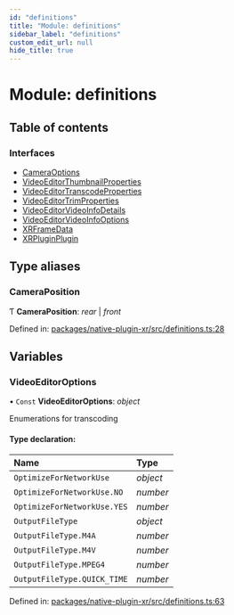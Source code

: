 ```yaml
---
id: "definitions"
title: "Module: definitions"
sidebar_label: "definitions"
custom_edit_url: null
hide_title: true
---
```


# Module: definitions

## Table of contents

### Interfaces

- [CameraOptions](../interfaces/definitions.cameraoptions.md)
- [VideoEditorThumbnailProperties](../interfaces/definitions.videoeditorthumbnailproperties.md)
- [VideoEditorTranscodeProperties](../interfaces/definitions.videoeditortranscodeproperties.md)
- [VideoEditorTrimProperties](../interfaces/definitions.videoeditortrimproperties.md)
- [VideoEditorVideoInfoDetails](../interfaces/definitions.videoeditorvideoinfodetails.md)
- [VideoEditorVideoInfoOptions](../interfaces/definitions.videoeditorvideoinfooptions.md)
- [XRFrameData](../interfaces/definitions.xrframedata.md)
- [XRPluginPlugin](../interfaces/definitions.xrpluginplugin.md)

## Type aliases

### CameraPosition

Ƭ **CameraPosition**: *rear* \| *front*

Defined in: [packages/native-plugin-xr/src/definitions.ts:28](https://github.com/xr3ngine/xr3ngine/blob/a16a45d7e/packages/native-plugin-xr/src/definitions.ts#L28)

## Variables

### VideoEditorOptions

• `Const` **VideoEditorOptions**: *object*

Enumerations for transcoding

#### Type declaration:

Name | Type |
:------ | :------ |
`OptimizeForNetworkUse` | *object* |
`OptimizeForNetworkUse.NO` | *number* |
`OptimizeForNetworkUse.YES` | *number* |
`OutputFileType` | *object* |
`OutputFileType.M4A` | *number* |
`OutputFileType.M4V` | *number* |
`OutputFileType.MPEG4` | *number* |
`OutputFileType.QUICK_TIME` | *number* |

Defined in: [packages/native-plugin-xr/src/definitions.ts:63](https://github.com/xr3ngine/xr3ngine/blob/a16a45d7e/packages/native-plugin-xr/src/definitions.ts#L63)
